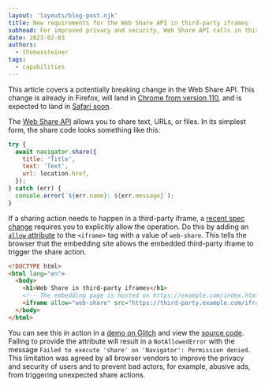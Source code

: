 ```yaml
---
layout: 'layouts/blog-post.njk'
title: New requirements for the Web Share API in third-party iframes
subhead: For improved privacy and security, Web Share API calls in third-party iframes now need to be explicitly allowed.
date: 2023-02-03
authors:
  - thomassteiner
tags:
  - capabilities
---
```


This article covers a potentially breaking change in the Web Share API. This change is already in
Firefox, will land in [Chrome from version 110](https://chromestatus.com/feature/6362499966304256),
and is expected to land in
[Safari soon](https://webkit.org/blog/13708/allowing-web-share-on-third-party-sites/).

The [Web Share API](https://developer.mozilla.org/docs/Web/API/Web_Share_API) allows you to share
text, URLs, or files. In its simplest form, the share code looks something like this:

```js
try {
  await navigator.share({
    title: 'Title',
    text: 'Text',
    url: location.href,
  });
} catch (err) {
  console.error(`${err.name}: ${err.message}`);
}
```

If a sharing action needs to happen in a third-party iframe, a
[recent spec change](https://github.com/w3c/web-share/pull/252) requires you to explicitly allow the
operation. Do this by adding an [`allow` attribute](https://developer.mozilla.org/docs/Web/HTML/Element/iframe#attr-allow)
to the `<iframe>` tag with a value of `web-share`. This tells the browser that the embedding site allows the embedded
third-party iframe to trigger the share action.

```html
<!DOCTYPE html>
<html lang="en">
  <body>
    <h1>Web Share in third-party iframes</h1>
    <!-- The embedding page is hosted on https://example.com/index.html. -->
    <iframe allow="web-share" src="https://third-party.example.com/iframe.html"></iframe>
  </body>
</html>
```

You can see this in action in a [demo on Glitch](https://web-share-in-third-party-iframe.glitch.me/)
and view the
[source code](https://glitch.com/edit/#!/web-share-in-third-party-iframe?path=index.html%3A17%3A44).
Failing to provide the attribute will result in a `NotAllowedError` with the message
`Failed to execute 'share' on 'Navigator': Permission denied`. This limitation was agreed by all
browser vendors to improve the privacy and security of users and to prevent bad actors, for example,
abusive ads, from triggering unexpected share actions.
